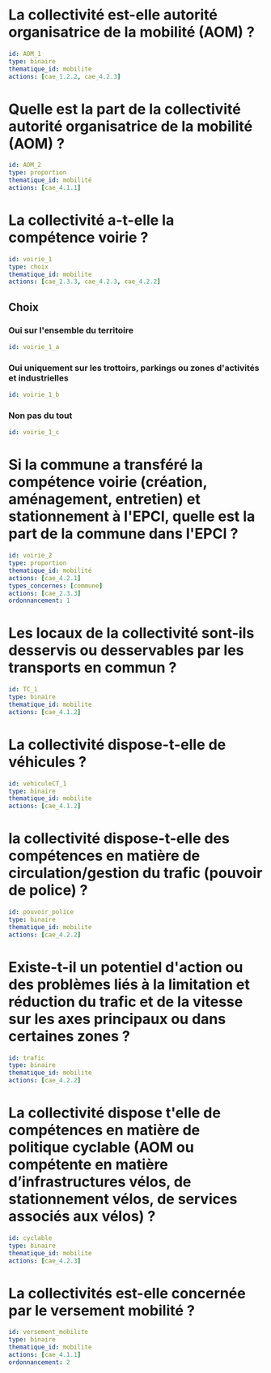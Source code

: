 # La collectivité est-elle autorité organisatrice de la mobilité (AOM) ?
```yaml
id: AOM_1
type: binaire
thematique_id: mobilite
actions: [cae_1.2.2, cae_4.2.3]
```

# Quelle est la part de la collectivité autorité organisatrice de la mobilité (AOM) ?
```yaml
id: AOM_2
type: proportion
thematique_id: mobilité
actions: [cae_4.1.1]
```

# La collectivité a-t-elle la compétence voirie ?
```yaml
id: voirie_1
type: choix
thematique_id: mobilite
actions: [cae_2.3.3, cae_4.2.3, cae_4.2.2]
```
## Choix
### Oui sur l'ensemble du territoire
```yaml
id: voirie_1_a
```
### Oui uniquement sur les trottoirs, parkings ou zones d'activités et industrielles
```yaml
id: voirie_1_b
```
### Non pas du tout
```yaml
id: voirie_1_c
```

# Si la commune a transféré la compétence voirie (création, aménagement, entretien) et stationnement à l'EPCI, quelle est la part de la commune dans l'EPCI ?
```yaml
id: voirie_2
type: proportion
thematique_id: mobilité
actions: [cae_4.2.1]
types_concernes: [commune]
actions: [cae_2.3.3]
ordonnancement: 1
```

# Les locaux de la collectivité sont-ils desservis ou desservables par les transports en commun ?
```yaml
id: TC_1
type: binaire
thematique_id: mobilite
actions: [cae_4.1.2]
```

# La collectivité dispose-t-elle de véhicules ?
```yaml
id: vehiculeCT_1
type: binaire
thematique_id: mobilite
actions: [cae_4.1.2]
```

# la collectivité dispose-t-elle des compétences en matière de circulation/gestion du trafic (pouvoir de police) ?
```yaml
id: pouvoir_police
type: binaire
thematique_id: mobilite
actions: [cae_4.2.2]
```

# Existe-t-il un potentiel d'action ou des problèmes liés à la limitation et réduction du trafic et de la vitesse sur les axes principaux ou dans certaines zones ?
```yaml
id: trafic
type: binaire
thematique_id: mobilite
actions: [cae_4.2.2]
```

# La collectivité dispose t'elle de compétences en matière de politique cyclable (AOM ou compétente en matière d’infrastructures vélos, de stationnement vélos, de services associés aux vélos) ?
```yaml
id: cyclable
type: binaire
thematique_id: mobilite
actions: [cae_4.2.3]
```

# La collectivités est-elle concernée par le versement mobilité ?
```yaml
id: versement_mobilite
type: binaire
thematique_id: mobilite
actions: [cae_4.1.1]
ordonnancement: 2
```
